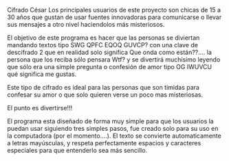 Cifrado César
Los principales usuarios de este proyecto son chicas de 15 a 30 años que gustan de usar fuentes innovadoras para comunicarse o
llevar sus mensajes a otro nivel haciendolos más misteriosos.

El objetivo de este programa es hacer que las personas se diviertan mandando textos tipo SWG QPFC EQOQ GUVCP? con una clave de descifrado 2 que en realidad solo
significa Que onda como están??.... la persona que los reciba sólo pensara Wtf? y se divertirá muchísimo leyendo que sólo era una simple pregunta o confesión de amor tipo OG IWUVCU qué significa me gustas.

Este tipo de cifrado es ideal para las personas que son timidas para confesar su amor o que solo quieren verse un poco mas misteriosas.

El punto es divertirse!!!

El programa esta diseñado de forma muy simple para que los usuarios la puedan usar siguiendo tres simples pasos, fue creado solo para su uso en
la computadora (por el momento....). El texto se convierte automaticamente a letras mayúsculas, y respeta perfectamente espacios y caracteres especiales para
que entenderlo sea más sencillo.
